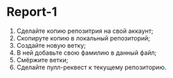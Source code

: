 # Report-1

1. Сделайте копию репозитрия на свой аккаунт;
2. Скопируте копию в локальный репозиторий;
3. Создайте новую ветку;
4. В ней добавьте свою фамилию в данный файл;
5. Смёржите ветки;
6. Сделайте пулл-реквест к текущему репозиторию.
